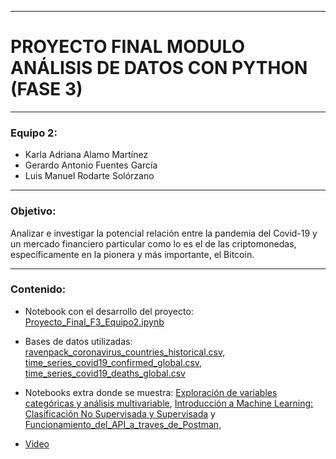 -----

# PROYECTO FINAL MODULO ANÁLISIS DE DATOS CON PYTHON (FASE 3) 

-----

### Equipo 2:

* Karla Adriana Alamo Martínez
* Gerardo Antonio Fuentes García
* Luis Manuel Rodarte Solórzano

-----

### Objetivo:

Analizar e investigar la potencial relación entre la pandemia del Covid-19 y un mercado financiero particular como lo es el de las criptomonedas, específicamente en la pionera y más importante, el Bitcoin. 

-----

### Contenido:

* Notebook con el desarrollo del proyecto:  [Proyecto_Final_F3_Equipo2.ipynb](https://github.com/LuisRodarteSolorzano/BEDU_SANTANDER_F3_Proyecto_Equipo_2/blob/main/Proyecto_Final_F3_Equipo2.ipynb)

* Bases de datos utilizadas: [ravenpack_coronavirus_countries_historical.csv](https://github.com/LuisRodarteSolorzano/BEDU_SANTANDER_F3_Proyecto_Equipo_2/blob/main/Data/ravenpack_coronavirus_countries_historical.csv), [time_series_covid19_confirmed_global.csv](https://github.com/LuisRodarteSolorzano/BEDU_SANTANDER_F3_Proyecto_Equipo_2/blob/main/Data/time_series_covid19_confirmed_global.csv),  
[time_series_covid19_deaths_global.csv](https://github.com/LuisRodarteSolorzano/BEDU_SANTANDER_F3_Proyecto_Equipo_2/blob/main/Data/time_series_covid19_deaths_global.csv)

* Notebooks extra donde se muestra: [Exploración de variables
categóricas y análisis
multivariable](https://github.com/LuisRodarteSolorzano/BEDU_SANTANDER_F3_Proyecto_Equipo_2/blob/main/Exploraci%C3%B3n_de_variables_categ%C3%B3ricas_y_an%C3%A1lisis_multivariable.ipynb), [Introducción a Machine
Learning: Clasificación
No Supervisada y
Supervisada](https://github.com/LuisRodarteSolorzano/BEDU_SANTANDER_F3_Proyecto_Equipo_2/blob/main/Introducci%C3%B3n_a_Machine_Learning_Clasificaci%C3%B3n_No_Supervisada_y_Supervisada.ipynb) y  [Funcionamiento_del_API_a_traves_de_Postman](https://github.com/LuisRodarteSolorzano/BEDU_SANTANDER_F3_Proyecto_Equipo_2/blob/main/Funcionamiento_del_API_a_trav%C3%A9s_de_Postman.ipynb), 

* [Video](https://youtu.be/gqgJ7dYVZjE)
